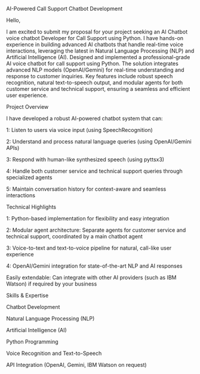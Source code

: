 AI-Powered Call Support Chatbot Development

Hello,

I am excited to submit my proposal for your project seeking an AI Chatbot voice chatbot Developer for Call Support using Python. I have hands-on experience in building advanced AI chatbots that handle real-time voice interactions, leveraging the latest in Natural Language Processing (NLP) and Artificial Intelligence (AI).
Designed and implemented a professional-grade AI voice chatbot for call support using Python. The solution integrates advanced NLP models (OpenAI/Gemini) for real-time understanding and response to customer inquiries. Key features include robust speech recognition, natural text-to-speech output, and modular agents for both customer service and technical support, ensuring a seamless and efficient user experience.


Project Overview

I have developed a robust AI-powered chatbot system that can:

1: Listen to users via voice input (using SpeechRecognition)

2: Understand and process natural language queries (using OpenAI/Gemini APIs)

3: Respond with human-like synthesized speech (using pyttsx3)

4: Handle both customer service and technical support queries through specialized agents

5: Maintain conversation history for context-aware and seamless interactions

Technical Highlights

1: Python-based implementation for flexibility and easy integration

2: Modular agent architecture: Separate agents for customer service and technical support, coordinated by a main chatbot agent

3: Voice-to-text and text-to-voice pipeline for natural, call-like user experience

4: OpenAI/Gemini integration for state-of-the-art NLP and AI responses

Easily extendable: Can integrate with other AI providers (such as IBM Watson) if required by your business

Skills & Expertise

Chatbot Development

Natural Language Processing (NLP)

Artificial Intelligence (AI)

Python Programming

Voice Recognition and Text-to-Speech

API Integration (OpenAI, Gemini, IBM Watson on request)
